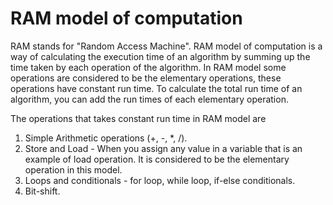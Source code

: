 # RAM model of computation

RAM stands for "Random Access Machine". RAM model of computation is a way of calculating the execution time of an algorithm by summing up the time taken by each operation of the algorithm.
In RAM model some operations are considered to be the elementary operations, these operations have constant run time. To calculate the total run time of an algorithm, you can add the run times of each elementary operation.

The operations that takes constant run time in RAM model are
1) Simple Arithmetic operations (+, -, *, /).
2) Store and Load - When you assign any value in a variable that is an example of load operation. It is considered to be the elementary operation in this model.
3) Loops and conditionals - for loop, while loop, if-else conditionals.
4) Bit-shift.

